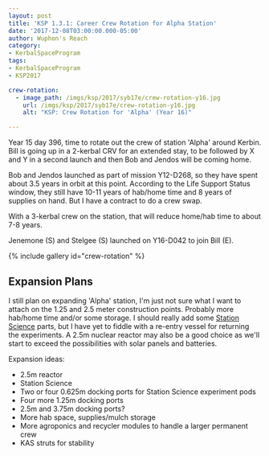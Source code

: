 ```yaml
---
layout: post
title: 'KSP 1.3.1: Career Crew Rotation for Alpha Station'
date: '2017-12-08T03:00:00.000-05:00'
author: Wuphon's Reach
category:
- KerbalSpaceProgram
tags:
- KerbalSpaceProgram
- KSP2017

crew-rotation:
  - image_path: /imgs/ksp/2017/syb17e/crew-rotation-y16.jpg
    url: /imgs/ksp/2017/syb17e/crew-rotation-y16.jpg
    alt: "KSP: Crew Rotation for 'Alpha' (Year 16)"

---
```


Year 15 day 396, time to rotate out the crew of station 'Alpha' around Kerbin.  Bill is going up in a 2-kerbal CRV for an extended stay, to be followed by X and Y in a second launch and then Bob and Jendos will be coming home.  

Bob and Jendos launched as part of mission Y12-D268, so they have spent about 3.5 years in orbit at this point.  According to the Life Support Status window, they still have 10-11 years of hab/home time and 8 years of supplies on hand.  But I have a contract to do a crew swap.

With a 3-kerbal crew on the station, that will reduce home/hab time to about 7-8 years.

Jenemone (S) and Stelgee (S) launched on Y16-D042 to join Bill (E).

{% include gallery id="crew-rotation" %}

## Expansion Plans

I still plan on expanding 'Alpha' station, I'm just not sure what I want to attach on the 1.25 and 2.5 meter construction points.  Probably more hab/home time and/or some storage.  I should really add some [Station Science](https://forum.kerbalspaceprogram.com/index.php?/topic/154629-130-station-science-continued-v230/) parts, but I have yet to fiddle with a re-entry vessel for returning the experiments.  A 2.5m nuclear reactor may also be a good choice as we'll start to exceed the possibilities with solar panels and batteries.

Expansion ideas:

- 2.5m reactor
- Station Science
- Two or four 0.625m docking ports for Station Science experiment pods
- Four more 1.25m docking ports
- 2.5m and 3.75m docking ports?
- More hab space, supplies/mulch storage
- More agroponics and recycler modules to handle a larger permanent crew
- KAS struts for stability
